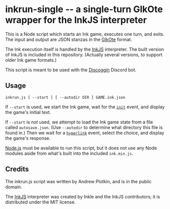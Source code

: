 # inkrun-single -- a single-turn GlkOte wrapper for the InkJS interpreter

This is a Node script which starts an Ink game, executes one turn, and exits. The input and output are JSON stanzas in the [GlkOte][] format.

The Ink execution itself is handled by the [InkJS][] interpreter. The built version of InkJS is included in this repository. (Actually several versions, to support older Ink game formats.)

This script is meant to be used with the [Discoggin][] Discord bot.

[InkJS]: https://github.com/y-lohse/inkjs
[Discoggin]: https://github.com/iftechfoundation/discoggin
[GlkOte]: https://eblong.com/zarf/glk/glkote/docs.html
[GlkOteInit]: https://eblong.com/zarf/glk/glkote/docs.html#input

## Usage

```
inkrun.js [ --start ] [ --autodir DIR ] GAME.ink.json
```

If `--start` is used, we start the Ink game, wait for the [`init`][GlkOteInit] event, and display the game's initial text. 

If `--start` is *not* used, we attempt to load the Ink game state from a file called `autosave.json`. (Use `--autodir` to determine what directory this file is found in.) Then we wait for a [`hyperlink`][GlkOteInit] event, select the choice, and display the game's response.

[Node.js][] must be available to run this script, but it does not use any Node modules aside from what's built into the included `ink.min.js`.

[Node.js]: https://nodejs.org/

## Credits

The inkrun.js script was written by Andrew Plotkin, and is in the public domain.

The [InkJS][] interpreter was created by Inkle and the InkJS contributors; it is distributed under the MIT license.
